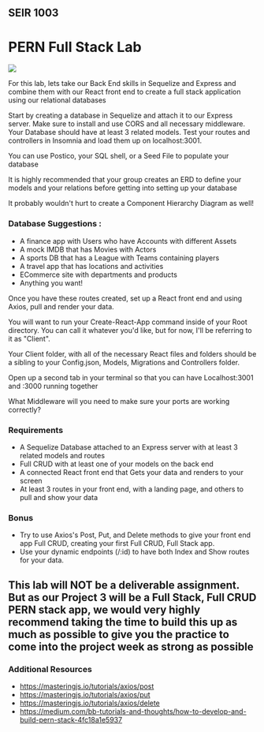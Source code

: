 ## SEIR 1003

# PERN Full Stack Lab


<img src="https://media.geeksforgeeks.org/wp-content/cdn-uploads/20200402205611/What-is-PERN-Stack.png">


For this lab, lets take our Back End skills in Sequelize and Express and combine them with our React front end to create a full stack application using our relational databases


Start by creating a database in Sequelize and attach it to our Express server. Make sure to install and use CORS and all necessary middleware. Your Database should have at least 3 related models. Test your routes and controllers in Insomnia and load them up on localhost:3001.

You can use Postico, your SQL shell, or a Seed File to populate your database

It is highly recommended that your group creates an ERD to define your models and your relations before getting into setting up your database

It probably wouldn't hurt to create a Component Hierarchy Diagram as well!

### Database Suggestions : 
- A finance app with Users who have Accounts with different Assets
- A mock IMDB that has Movies with Actors
- A sports DB that has a League with Teams containing players
- A travel app that has locations and activities
- ECommerce site with departments and products
- Anything you want!

Once you have these routes created, set up a React front end and using Axios, pull and render your data.

You will want to run your Create-React-App command inside of your Root directory. You can call it whatever you'd like, but for now, I'll be referring to it as "Client".

Your Client folder, with all of the necessary React files and folders should be a sibling to your Config.json, Models, Migrations and Controllers folder. 

Open up a second tab in your terminal so that you can have Localhost:3001 and :3000 running together

What Middleware will you need to make sure your ports are working correctly?


### Requirements 
- A Sequelize Database attached to an Express server with at least 3 related models and routes
- Full CRUD with at least one of your models on the back end
- A connected React front end that Gets your data and renders to your screen
- At least 3 routes in your front end, with a landing page, and others to pull and show your data


### Bonus

- Try to use Axios's Post, Put, and Delete methods to give your front end app Full CRUD, creating your first Full CRUD, Full Stack app. 
- Use your dynamic endpoints (/:id) to have both Index and Show routes for your data.


## This lab will NOT be a deliverable assignment. But as our Project 3 will be a Full Stack, Full CRUD PERN stack app, we would very highly recommend taking the time to build this up as much as possible to give you the practice to come into the project week as strong as possible

### Additional Resources

- https://masteringjs.io/tutorials/axios/post
- https://masteringjs.io/tutorials/axios/put
- https://masteringjs.io/tutorials/axios/delete
- https://medium.com/bb-tutorials-and-thoughts/how-to-develop-and-build-pern-stack-4fc18a1e5937


